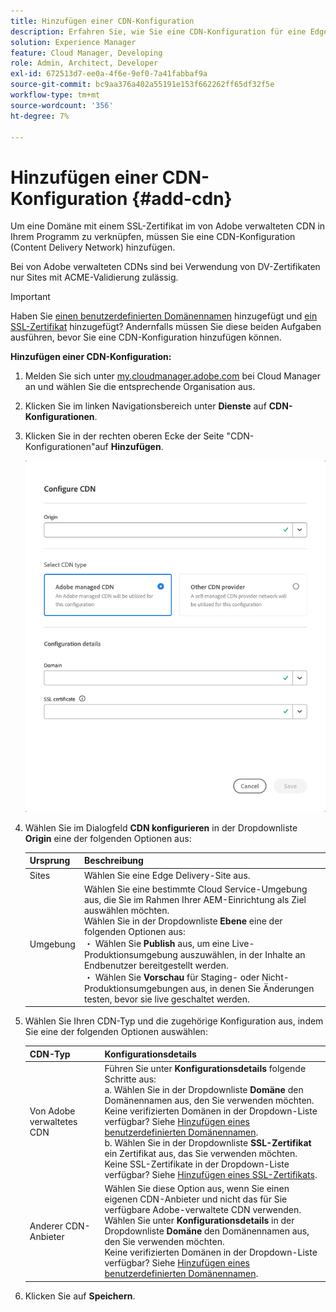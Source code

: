 ```yaml
---
title: Hinzufügen einer CDN-Konfiguration
description: Erfahren Sie, wie Sie eine CDN-Konfiguration für eine Edge Delivery-Site oder eine Cloud Manager-Umgebung hinzufügen.
solution: Experience Manager
feature: Cloud Manager, Developing
role: Admin, Architect, Developer
exl-id: 672513d7-ee0a-4f6e-9ef0-7a41fabbaf9a
source-git-commit: bc9aa376a402a55191e153f662262ff65df32f5e
workflow-type: tm+mt
source-wordcount: '356'
ht-degree: 7%

---
```



# Hinzufügen einer CDN-Konfiguration {#add-cdn}

Um eine Domäne mit einem SSL-Zertifikat im von Adobe verwalteten CDN in Ihrem Programm zu verknüpfen, müssen Sie eine CDN-Konfiguration (Content Delivery Network) hinzufügen.

Bei von Adobe verwalteten CDNs sind bei Verwendung von DV-Zertifikaten nur Sites mit ACME-Validierung zulässig.

>[!IMPORTANT]
>
>Haben Sie [einen benutzerdefinierten Domänennamen](/help/implementing/cloud-manager/custom-domain-names/add-custom-domain-name.md) hinzugefügt und [ein SSL-Zertifikat](/help/implementing/cloud-manager/managing-ssl-certifications/add-ssl-certificate.md) hinzugefügt? Andernfalls müssen Sie diese beiden Aufgaben ausführen, bevor Sie eine CDN-Konfiguration hinzufügen können.

**Hinzufügen einer CDN-Konfiguration:**

1. Melden Sie sich unter [my.cloudmanager.adobe.com](https://my.cloudmanager.adobe.com/) bei Cloud Manager an und wählen Sie die entsprechende Organisation aus.

1. Klicken Sie im linken Navigationsbereich unter **Dienste** auf **CDN-Konfigurationen**.

1. Klicken Sie in der rechten oberen Ecke der Seite &quot;CDN-Konfigurationen&quot;auf **Hinzufügen**.

   ![CDN-Dialogfeld konfigurieren](/help/implementing/cloud-manager/assets/configure-cdn-dialog.png)

1. Wählen Sie im Dialogfeld **CDN konfigurieren** in der Dropdownliste **Origin** eine der folgenden Optionen aus:

   | Ursprung | Beschreibung |
   | --- | --- |
   | Sites | Wählen Sie eine Edge Delivery-Site aus. |
   | Umgebung | Wählen Sie eine bestimmte Cloud Service-Umgebung aus, die Sie im Rahmen Ihrer AEM-Einrichtung als Ziel auswählen möchten.<br> Wählen Sie in der Dropdownliste **Ebene** eine der folgenden Optionen aus:<br> ・ Wählen Sie **Publish** aus, um eine Live-Produktionsumgebung auszuwählen, in der Inhalte an Endbenutzer bereitgestellt werden.<br> ・ Wählen Sie **Vorschau** für Staging- oder Nicht-Produktionsumgebungen aus, in denen Sie Änderungen testen, bevor sie live geschaltet werden. |

1. Wählen Sie Ihren CDN-Typ und die zugehörige Konfiguration aus, indem Sie eine der folgenden Optionen auswählen:

   | CDN-Typ | Konfigurationsdetails |
   | --- | --- |
   | Von Adobe verwaltetes CDN | Führen Sie unter **Konfigurationsdetails** folgende Schritte aus:<br>a. Wählen Sie in der Dropdownliste **Domäne** den Domänennamen aus, den Sie verwenden möchten.<br>Keine verifizierten Domänen in der Dropdown-Liste verfügbar? Siehe [Hinzufügen eines benutzerdefinierten Domänennamen](/help/implementing/cloud-manager/custom-domain-names/add-custom-domain-name.md).<br>b. Wählen Sie in der Dropdownliste **SSL-Zertifikat** ein Zertifikat aus, das Sie verwenden möchten.<br>Keine SSL-Zertifikate in der Dropdown-Liste verfügbar? Siehe [Hinzufügen eines SSL-Zertifikats](/help/implementing/cloud-manager/managing-ssl-certifications/add-ssl-certificate.md). |
   | Anderer CDN-Anbieter | Wählen Sie diese Option aus, wenn Sie einen eigenen CDN-Anbieter und nicht das für Sie verfügbare Adobe-verwaltete CDN verwenden.<br>Wählen Sie unter **Konfigurationsdetails** in der Dropdownliste **Domäne** den Domänennamen aus, den Sie verwenden möchten.<br>Keine verifizierten Domänen in der Dropdown-Liste verfügbar? Siehe [Hinzufügen eines benutzerdefinierten Domänennamen](/help/implementing/cloud-manager/custom-domain-names/add-custom-domain-name.md). |

1. Klicken Sie auf **Speichern**.
